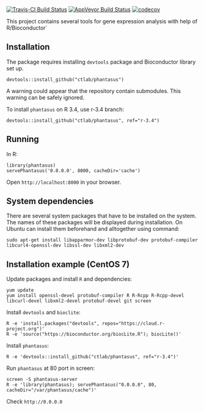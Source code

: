 [![Travis-CI Build Status](https://travis-ci.org/ctlab/phantasus.svg?branch=master)](https://travis-ci.org/ctlab/phantasus)
[![AppVeyor Build Status](https://ci.appveyor.com/api/projects/status/github/ctlab/phantasus?branch=master&svg=true)](https://ci.appveyor.com/project/ctlab/phantasus)
[![codecov](https://codecov.io/gh/ctlab/phantasus/branch/master/graph/badge.svg)](https://codecov.io/gh/ctlab/phantasus)


This project contains several tools for gene expression analysis with help of R/Bioconductor`

## Installation

The package requires installing `devtools` package and Bioconductor library set up.

```{r}
devtools::install_github("ctlab/phantasus")
```

A warning could appear that the repository contain submodules. This warning 
can be safely ignored.


To install `phantasus` on R 3.4, use r-3.4 branch:

```{r}
devtools::install_github("ctlab/phantasus", ref="r-3.4")
```

## Running

In R:

```{r}
library(phantasus)
servePhantasus('0.0.0.0', 8000, cacheDir='cache')
```

Open `http://localhost:8000` in your browser.

## System dependencies

There are several system packages that have to be installed on the system. The names of these packages will be displayed during installation. On Ubuntu can install them beforehand and alltogether using command:

```{bash}
sudo apt-get install libapparmor-dev libprotobuf-dev protobuf-compiler libcurl4-openssl-dev libssl-dev libxml2-dev
```

## Installation example (CentOS 7)

Update packages and install `R` and dependencies:
```
yum update
yum install openssl-devel protobuf-compiler R R-Rcpp R-Rcpp-devel libcurl-devel libxml2-devel protobuf-devel git screen
```

Install `devtools` and `bioclite`:
```
R -e 'install.packages("devtools", repos="https://cloud.r-project.org")'
R -e 'source("https://bioconductor.org/biocLite.R"); biocLite()'
```

Install `phantasus`:
```
R -e 'devtools::install_github("ctlab/phantasus", ref="r-3.4")'
```

Run `phantasus` at 80 port in screen:
```
screen -S phantasus-server
R -e 'library(phantasus); servePhantasus("0.0.0.0", 80, cacheDir="/var/phantasus/cache")'
```

Check `http://0.0.0.0`
